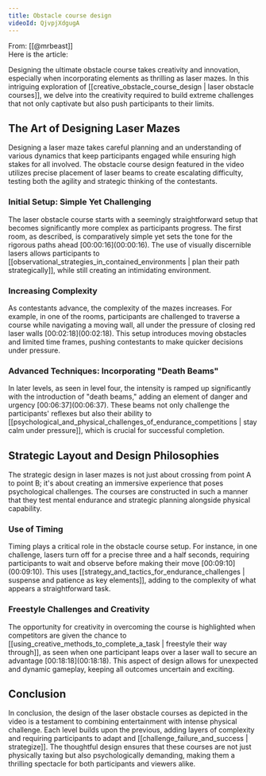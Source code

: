 ```yaml
---
title: Obstacle course design
videoId: QjvpjXdgugA
---
```


From: [[@mrbeast]] <br/> 
Here is the article:

Designing the ultimate obstacle course takes creativity and innovation, especially when incorporating elements as thrilling as laser mazes. In this intriguing exploration of [[creative_obstacle_course_design | laser obstacle courses]], we delve into the creativity required to build extreme challenges that not only captivate but also push participants to their limits.

## The Art of Designing Laser Mazes

Designing a laser maze takes careful planning and an understanding of various dynamics that keep participants engaged while ensuring high stakes for all involved. The obstacle course design featured in the video utilizes precise placement of laser beams to create escalating difficulty, testing both the agility and strategic thinking of the contestants.

### Initial Setup: Simple Yet Challenging

The laser obstacle course starts with a seemingly straightforward setup that becomes significantly more complex as participants progress. The first room, as described, is comparatively simple yet sets the tone for the rigorous paths ahead [00:00:16](<a class="yt-timestamp" data-t="00:00:16">00:00:16</a>). The use of visually discernible lasers allows participants to [[observational_strategies_in_contained_environments | plan their path strategically]], while still creating an intimidating environment. 

### Increasing Complexity

As contestants advance, the complexity of the mazes increases. For example, in one of the rooms, participants are challenged to traverse a course while navigating a moving wall, all under the pressure of closing red laser walls [00:02:18](<a class="yt-timestamp" data-t="00:02:18">00:02:18</a>). This setup introduces moving obstacles and limited time frames, pushing contestants to make quicker decisions under pressure. 

### Advanced Techniques: Incorporating "Death Beams"

In later levels, as seen in level four, the intensity is ramped up significantly with the introduction of "death beams," adding an element of danger and urgency [00:06:37](<a class="yt-timestamp" data-t="00:06:37">00:06:37</a>). These beams not only challenge the participants' reflexes but also their ability to [[psychological_and_physical_challenges_of_endurance_competitions | stay calm under pressure]], which is crucial for successful completion.

## Strategic Layout and Design Philosophies

The strategic design in laser mazes is not just about crossing from point A to point B; it's about creating an immersive experience that poses psychological challenges. The courses are constructed in such a manner that they test mental endurance and strategic planning alongside physical capability.

### Use of Timing

Timing plays a critical role in the obstacle course setup. For instance, in one challenge, lasers turn off for a precise three and a half seconds, requiring participants to wait and observe before making their move [00:09:10](<a class="yt-timestamp" data-t="00:09:10">00:09:10</a>). This uses [[strategy_and_tactics_for_endurance_challenges | suspense and patience as key elements]], adding to the complexity of what appears a straightforward task.

### Freestyle Challenges and Creativity

The opportunity for creativity in overcoming the course is highlighted when competitors are given the chance to [[using_creative_methods_to_complete_a_task | freestyle their way through]], as seen when one participant leaps over a laser wall to secure an advantage [00:18:18](<a class="yt-timestamp" data-t="00:18:18">00:18:18</a>). This aspect of design allows for unexpected and dynamic gameplay, keeping all outcomes uncertain and exciting.

## Conclusion

In conclusion, the design of the laser obstacle courses as depicted in the video is a testament to combining entertainment with intense physical challenge. Each level builds upon the previous, adding layers of complexity and requiring participants to adapt and [[challenge_failure_and_success | strategize]]. The thoughtful design ensures that these courses are not just physically taxing but also psychologically demanding, making them a thrilling spectacle for both participants and viewers alike.
